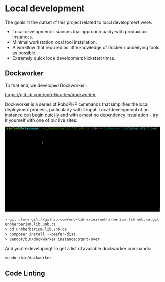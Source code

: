 # Local development
The goals at the outset of this project related to local development were:

 * Local development instances that approach parity with production instances.
 * Minimal workstation local tool installation.
 * A workflow that required as little knowledge of Docker / underlying tools as possible.
 * Extremely quick local development kickstart times.

## Dockworker
To that end, we developed Dockworker :

https://github.com/unb-libraries/dockworker

Dockworker is a series of RoboPHP commands that simplifies the local deployment process, particularly with Drupal. Local development of an instance can begin quickly and with almost no dependency installation - try it yourself with one of our live sites:

![Dockworker Startup](img/dockworker-startup.gif "Dockworker Startup")

```
> git clone git://github.com/unb-libraries/unbherbarium.lib.unb.ca.git unbherbarium.lib.unb.ca
> cd unbherbarium.lib.unb.ca
> composer install --prefer-dist
> vendor/bin/dockworker instance:start-over
```

And you're developing! To get a list of available dockworker commands:

```
vendor/bin/dockworker
```

## Code Linting
